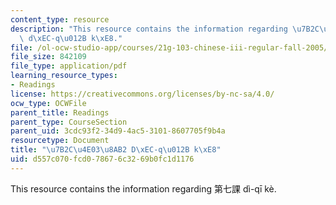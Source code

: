 ```yaml
---
content_type: resource
description: "This resource contains the information regarding \u7B2C\u4E03\u8AB2\
  \ d\xEC-q\u012B k\xE8."
file: /ol-ocw-studio-app/courses/21g-103-chinese-iii-regular-fall-2005/d557c070fcd078676c3269b0fc1d1176_MIT21G_103F05_chars7.pdf
file_size: 842109
file_type: application/pdf
learning_resource_types:
- Readings
license: https://creativecommons.org/licenses/by-nc-sa/4.0/
ocw_type: OCWFile
parent_title: Readings
parent_type: CourseSection
parent_uid: 3cdc93f2-34d9-4ac5-3101-8607705f9b4a
resourcetype: Document
title: "\u7B2C\u4E03\u8AB2 D\xEC-q\u012B k\xE8"
uid: d557c070-fcd0-7867-6c32-69b0fc1d1176
---
```

This resource contains the information regarding 第七課 dì-qī kè.